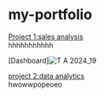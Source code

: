 # my-portfolio
[Project 1:sales analysis](https://eneh-jennifer.github.io/sql-project/)\
hhhhhhhhhhh

[Dashboard]![T A 2024_19](https://github.com/Eneh-jennifer/my-portfolio/assets/145613912/7655c440-92c4-4983-a58e-4dd497e3a253)


[project 2:data analytics](https://eneh-jennifer.github.io/my-anal/)\
hwowwpopeoeo
